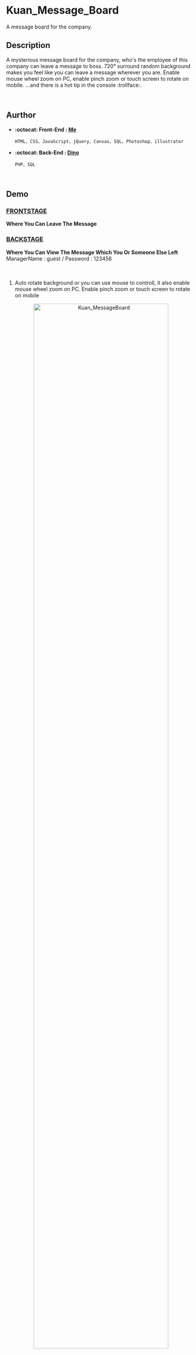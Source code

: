 # Kuan_Message_Board

A message board for the company.
<br/>

## Description

<p>A mysterious message board for the company, who's the employee of this company can leave a message to boss. 720° surround random background makes you feel like you can leave a message wherever you are. Enable mouse wheel zoom on PC, enable pinch zoom or touch screen to rotate on mobile. ...and there is a hot tip in the console :trollface:.</p>
<br/>

## Aurthor
* **:octocat: Front-End : [Me](https://github.com/yschen25)**
        
      HTML、CSS、JavaScript、jQuery、Canvas、SQL、Photoshop、illustrator
      
* **:octocat: Back-End : [Dino](https://github.com/dinoyee)**

      PHP、SQL
<br/>

## Demo

### **[FRONTSTAGE](https://kuan-message-board.000webhostapp.com/)**
**Where You Can Leave The Message**

### **[BACKSTAGE](https://kuan-message-board.000webhostapp.com/wbms/login.php)**
**Where You Can View The Message Which You Or Someone Else Left**
<br/>
ManagerName : guest / Password : 123456
<br/>
<br/>
<br/>

1. Auto rotate background or you can use mouse to controll, it also enable mouse wheel zoom on PC. Enable pinch zoom or touch screen to rotate on mobile 
<p align="center">
   <img src="01.gif" alt="Kuan_MessageBoard" title="Kuan_MessageBoard" width="85%">
</p>
<br/>


2. Seeing Random background everytime when you reload the website
<p align="center">
   <img src="02.gif" alt="Kuan_MessageBoard" title="Kuan_MessageBoard" width="85%">
</p>
<br/>


3. If you open the DevTools then you will find out a little tip, just type and send it 
<p align="center">
   <img src="03.gif" alt="Kuan_MessageBoard" title="Kuan_MessageBoard" width="85%">
</p>
<br/>


3-1. Another version
<p align="center">
   <img src="04.gif" alt="Kuan_MessageBoard" title="Kuan_MessageBoard" width="85%">
</p>
<br/>

## Update

* **2018.09.11**

         * Adding meta tags
         * Fixing the textarea field doesn't clear when reload the website in IE and Edge
         * Fixing it can't type in the textarea in firefox
         
* **2018.09.20**

         * Build website on free web hosting
         * Build DB
         * Modify the code to connect free web hosting DB
         * Allow user to login whether type capital or lowercase letter at backstage
         * Remove hosting logo
         
* **2018.09.25**

         * Fixing backstage messages duplicate display
         * Sorting messages by date
         * Optimizing SQL

* **2018.09.26**

         * Improving the speed on mobile (Android)
         * Enable mouse wheel zoom on PC / Enable pinch zoom on mobile
         * Enable touch screen to rotate on mobile 
         * Changing background images
         * Adding meta tags
<br/>

## Cubemap textures
From [Humus](http://www.humus.name/).
<br/>
<br/>

## Web Hosting
Using [000Webhost](https://www.000webhost.com/).
<br/>
<br/>

## Demo Editor tools
Using [ScreenToGif](http://www.screentogif.com/) to record and [ezGIF](https://ezgif.com/) to edit.
